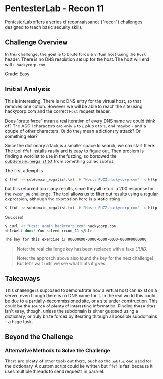 # PentesterLab - Recon 11

PentesterLab offers a series of reconnaissance ("recon") challenges designed to
teach basic security skills.

## Challenge Overview

In this challenge, the goal is to brute force a virtual host using the `Host`
header. There is no DNS resolution set up for the host. The host will end with
`.hackycorp.com`.

Grade: Easy

## Initial Analysis

This is interesting. There is no DNS entry for the virtual host, so that removes
one option. However, we will be able to reach the site using hackycorp.com and
the correct `Host` request header.

Does "brute force" mean a real iteration of every DNS name we could think of?
The ASCII characters are only `a` to `z` plus `0` to `9`, and maybe `-` and a
couple of other characters. Or do they mean a dictionary attack? Or something
else?

Since the dictionary attack is a smaller space to search, we can start there.
The tool `ffuf` installs easily and is easy to figure out. Then problem is
finding a wordlist to use in the fuzzing, so borrowed the
[subdomain_megalist.txt](https://github.com/netsecurity-as/subfuz/blob/master/subdomain_megalist.txt)
from something called subfuz.

The first attempt is

```sh
$ ffuf -w subdomain_megalist.txt -H "Host: FUZZ.hackycorp.com" -u http://hackycorp.com
```

but this returned too many results, since they all return a 200 response for the
`recon_06` challenge. The tool allows us to filter out results using a regular
expression, although the expression here is a static string:

```sh
$ ffuf -w subdomain_megalist.txt -H "Host: FUZZ.hackycorp.com" -u http://hackycorp.com -fr recon_06
```

Success!

```sh
$ curl -H "Host: admin.hackycorp.com" hackycorp.com
<h1>Well done! You solved recon_11 </h1>

The key for this exercise is 00000000-0000-0000-0000-000000000000
```

> Note: the real challenge key has been replaced with a fake _UUID_.

> Note: the approach above also found the key for the next challenge! But let's
> wait until we see what hints it gives.

## Takeaways

This challenge is supposed to demonstrate how a virtual host can exist on a
server, even though there is no DNS name for it. In the real world this could be
due to a partially-decommissioned site, or a site under construction. This could
be the source of plenty of interesting information. Finding these sites isn't
easy, though, unless the subdomain is either guessed using a dictionary, or
truly brute forced by iterating through all possible subdomains - a huge task.

## Beyond the Challenge

### Alternative Methods to Solve the Challenge

There are plenty of other tools out there, such as the `subfuz` one used for the
dictionary. A custom script could be written but `ffuf` is fast because it uses
multiple threads to send requests in parallel.

